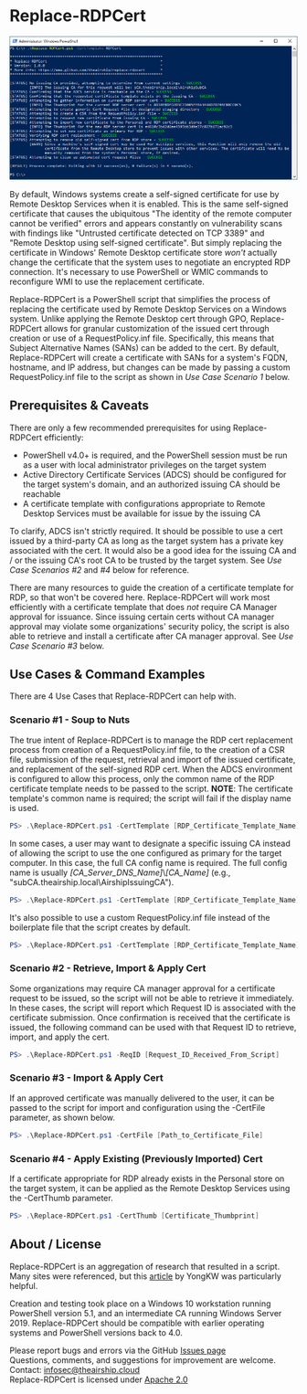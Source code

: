 # Replace-RDPCert

![helpimage](https://github.com/TheAirship/Replace-RDPCert/blob/main/Images/RRDPC_Process1.PNG)

By default, Windows systems create a self-signed certificate for use by Remote Desktop Services when it is enabled. This is the same self-signed certificate that causes the ubiquitous "The identity of the remote computer cannot be verified" errors and appears constantly on vulnerability scans with findings like "Untrusted certificate detected on TCP 3389" and "Remote Desktop using self-signed certificate". But simply replacing the certificate in Windows' Remote Desktop certificate store *won't* actually change the certificate that the system uses to negotiate an encrypted RDP connection. It's necessary to use PowerShell or WMIC commands to reconfigure WMI to use the replacement certificate.

Replace-RDPCert is a PowerShell script that simplifies the process of replacing the certificate used by Remote Desktop Services on a Windows system. Unlike applying the Remote Desktop cert through GPO, Replace-RDPCert allows for granular customization of the issued cert through creation or use of a RequestPolicy.inf file. Specifically, this means that Subject Alternative Names (SANs) can be added to the cert. By default, Replace-RDPCert will create a certificate with SANs for a system's FQDN, hostname, and IP address, but changes can be made by passing a custom RequestPolicy.inf file to the script as shown in *Use Case Scenario 1* below.

## Prerequisites & Caveats

There are only a few recommended prerequisites for using Replace-RDPCert efficiently:

- PowerShell v4.0+ is required, and the PowerShell session must be run as a user with local administrator privileges on the target system
- Active Directory Certificate Services (ADCS) should be configured for the target system's domain, and an authorized issuing CA should be reachable
- A certificate template with configurations appropriate to Remote Desktop Services must be available for issue by the issuing CA

To clarify, ADCS isn't strictly required. It should be possible to use a cert issued by a third-party CA as long as the target system has a private key associated with the cert. It would also be a good idea for the issuing CA and / or the issuing CA's root CA to be trusted by the target system. See *Use Case Scenarios #2* and *#4* below for reference.

There are many resources to guide the creation of a certificate template for RDP, so that won't be covered here. Replace-RDPCert will work most efficiently with a certificate template that does *not* require CA Manager approval for issuance. Since issuing certain certs without CA manager approval may violate some organizations' security policy, the script is also able to retrieve and install a certificate after CA manager approval. See *Use Case Scenario #3* below.

## Use Cases & Command Examples

There are 4 Use Cases that Replace-RDPCert can help with.

### Scenario #1 - Soup to Nuts

The true intent of Replace-RDPCert is to manage the RDP cert replacement process from creation of a RequestPolicy.inf file, to the creation of a CSR file, submission of the request, retrieval and import of the issued certificate, and replacement of the self-signed RDP cert. When the ADCS environment is configured to allow this process, only the common name of the RDP certificate template needs to be passed to the script. **NOTE**: The certificate template's common name is required; the script will fail if the display name is used.

```PowerShell
PS> .\Replace-RDPCert.ps1 -CertTemplate [RDP_Certificate_Template_Name]
```

In some cases, a user may want to designate a specific issuing CA instead of allowing the script to use the one configured as primary for the target computer. In this case, the full CA config name is required. The full config name is usually *[CA_Server_DNS_Name]*\\*[CA_Name]* (e.g., "subCA.theairship.local\AirshipIssuingCA").

```PowerShell
PS> .\Replace-RDPCert.ps1 -CertTemplate [RDP_Certificate_Template_Name] -CAName [Full_CA_Name]
```

It's also possible to use a custom RequestPolicy.inf file instead of the boilerplate file that the script creates by default.

```PowerShell
PS> .\Replace-RDPCert.ps1 -CertTemplate [RDP_Certificate_Template_Name] -ReqFile [Full_Path_to_File]
```

### Scenario #2 - Retrieve, Import & Apply Cert

Some organizations may require CA manager approval for a certificate request to be issued, so the script will not be able to retrieve it immediately. In these cases, the script will report which Request ID is associated with the certificate submission. Once confirmation is received that the certificate is issued, the following command can be used with that Request ID to retrieve, import, and apply the cert.

```PowerShell
PS> .\Replace-RDPCert.ps1 -ReqID [Request_ID_Received_From_Script]
```

### Scenario #3 - Import & Apply Cert

If an approved certificate was manually delivered to the user, it can be passed to the script for import and configuration using the -CertFile parameter, as shown below.

```PowerShell
PS> .\Replace-RDPCert.ps1 -CertFile [Path_to_Certificate_File]
```

### Scenario #4 - Apply Existing (Previously Imported) Cert

If a certificate appropriate for RDP already exists in the Personal store on the target system, it can be applied as the Remote Desktop Services using the -CertThumb parameter.

```PowerShell
PS> .\Replace-RDPCert.ps1 -CertThumb [Certificate_Thumbprint]
```

## About / License

Replace-RDPCert is an aggregation of research that resulted in a script. Many sites were referenced, but this [article](https://aventistech.com/2019/08/08/replace-rdp-default-self-sign-certificate/) by YongKW was particularly helpful.

Creation and testing took place on a Windows 10 workstation running PowerShell version 5.1, and an intermediate CA running Windows Server 2019. Replace-RDPCert should be compatible with earlier operating systems and PowerShell versions back to 4.0. 

Please report bugs and errors via the GitHub [Issues page](https://github.com/TheAirship/Replace-RDPCert/issues)  
Questions, comments, and suggestions for improvement are welcome. Contact: infosec@theairship.cloud  
Replace-RDPCert is licensed under [Apache 2.0](https://github.com/TheAirship/Replace-RDPCert/blob/main/LICENSE)
